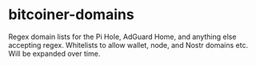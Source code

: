 # bitcoiner-domains
Regex domain lists for the Pi Hole, AdGuard Home, and anything else accepting regex. Whitelists to allow wallet, node, and Nostr domains etc. Will be expanded over time.
